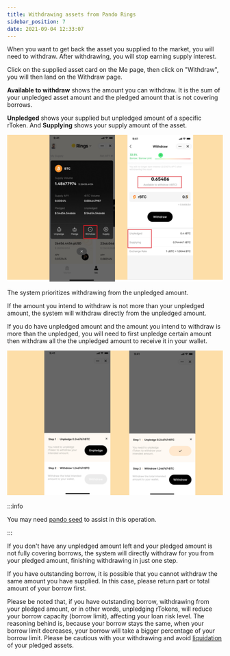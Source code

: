 ```yaml
---
title: Withdrawing assets from Pando Rings
sidebar_position: 7
date: 2021-09-04 12:33:07
---
```


When you want to get back the asset you supplied to the market, you will need to withdraw. After withdrawing, you will stop earning supply interest. 

Click on the supplied asset card on the Me page, then click on "Withdraw", you will then land on the Withdraw page. 

**Available to withdraw** shows the amount you can withdraw. It is the sum of your unpledged asset amount and the pledged amount that is not covering borrows. 

**Unpledged** shows your supplied but unpledged amount of a specific rToken. And **Supplying** shows your supply amount of the asset.  

![](../assets/withdraw1.jpg)

The system prioritizes withdrawing from the unpledged amount. 

If the amount you intend to withdraw is not more than your unpledged amount, the system will withdraw directly from the unpledged amount. 

If you do have unpledged amount and the amount you intend to withdraw is more than the unpledged, you will need to first unpledge certain amount then withdraw all the the unpledged amount to receive it in your wallet. 

![](../assets/withdraw2.jpg)

:::info

You may need [pando seed](https://docs.pando.im/docs/leaf/key-concepts/pando-seed) to assist in this operation.

:::



If you don't have any unpledged amount left and your pledged amount is not fully covering borrows, the system will directly withdraw for you from your pledged amount, finishing withdrawing in just one step.

If you have outstanding borrow, it is possible that you cannot withdraw the same amount you have supplied. In this case, please return part or total amount of your borrow first. 

Please be noted that, if you have outstanding borrow, withdrawing from your pledged amount, or in other words, unpledging rTokens, will reduce your borrow capacity (borrow limit), affecting your loan risk level. The reasoning behind is, because your borrow stays the same, when your borrow limit decreases, your borrow will take a bigger percentage of your borrow limit. Please be cautious with your withdrawing and avoid [liquidation](../key-concepts/liquidation) of your pledged assets. 

